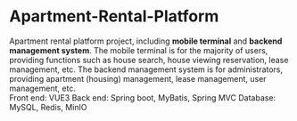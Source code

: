 # Apartment-Rental-Platform
Apartment rental platform project, including **mobile terminal** and **backend management system**. The mobile terminal is for the majority of users, providing functions such as house search, house viewing reservation, lease management, etc. The backend management system is for administrators, providing apartment (housing) management, lease management, user management, etc.<br>
Front end: VUE3
Back end: Spring boot, MyBatis, Spring MVC
Database: MySQL, Redis, MinIO
